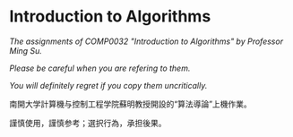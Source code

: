 # Introduction to Algorithms

*The assignments of COMP0032 "Introduction to Algorithms" by Professor Ming Su.*

*Please be careful when you are refering to them.*

*You will definitely regret if you copy them uncritically.*

南開大学計算機与控制工程学院蘇明教授開設的“算法導論”上機作業。

謹慎使用，謹慎参考；選択行為，承担後果。
